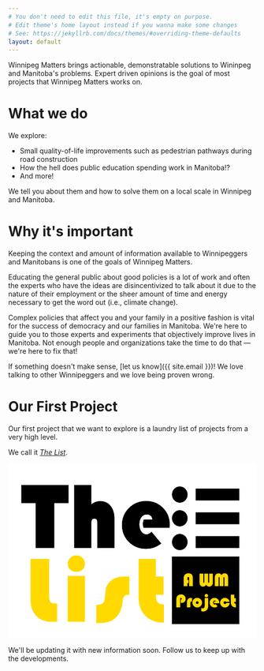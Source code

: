 ```yaml
---
# You don't need to edit this file, it's empty on purpose.
# Edit theme's home layout instead if you wanna make some changes
# See: https://jekyllrb.com/docs/themes/#overriding-theme-defaults
layout: default
---
```


Winnipeg Matters brings actionable, demonstratable solutions to Wininpeg and Manitoba's problems. Expert driven opinions is the goal of most projects that Winnipeg Matters works on.

# What we do

We explore:

* Small quality-of-life improvements such as pedestrian pathways during road construction
* How the hell does public education spending work in Manitoba!?
* And more!

We tell you about them and how to solve them on a local scale in Winnipeg and Manitoba.

# Why it's important

Keeping the context and amount of information available to Winnipeggers and Manitobans is one of the goals of Winnipeg Matters.

Educating the general public about good policies is a lot of work and often the experts who have the ideas are disincentivized to talk about it due to the nature of their employment or the sheer amount of time and energy necessary to get the word out (i.e., climate change).

Complex policies that affect you and your family in a positive fashion is vital for the success of democracy and our families in Manitoba. We're here to guide you to those experts and experiments that objectively improve lives in Manitoba. Not enough people and organizations take the time to do that &mdash; we're here to fix that!

If something doesn't make sense, [let us know]({{ site.email }})! We love talking to other Winnipeggers and we love being proven wrong.

# Our First Project

Our first project that we want to explore is a laundry list of projects from a very high level.

We call it [*The List*](/the_list).

[![The List Graphic](/assets/the_list_graphic.svg)](/the_list)

We'll be updating it with new information soon. Follow us to keep up with the developments.

